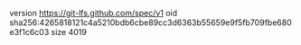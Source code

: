 version https://git-lfs.github.com/spec/v1
oid sha256:4265818121c4a5210bdb6cbe89cc3d6363b55659e9f5fb709fbe680e3f1c6c03
size 4019
